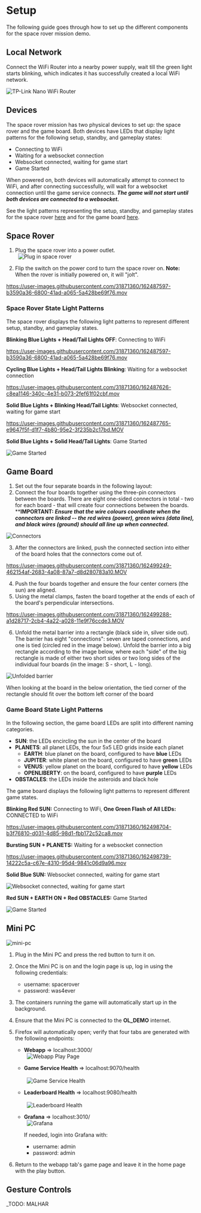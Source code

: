 # Setup

The following guide goes through how to set up the different components for the space rover mission demo.

## Local Network

Connect the WiFi Router into a nearby power supply, wait till the green light starts blinking, which indicates it has successfully created a local WiFi network.

![TP-Link Nano WiFi Router](../images/TP-Link-Nano-Wifi-Router.png)  

## Devices

The space rover mission has two physical devices to set up: the space rover and the game board. Both devices have LEDs that display light patterns for the following setup, standby, and gameplay states:
* Connecting to WiFi
* Waiting for a websocket connection
* Websocket connected, waiting for game start
* Game Started

When powered on, both devices will automatically attempt to connect to WiFi, and after connecting successfully, will wait for a websocket connection until the game service connects. **_The game will not start until both devices are connected to a websocket._**

See the light patterns representing the setup, standby, and gameplay states for the space rover [here](./setup.md#space-rover-state-light-patterns) and for the game board [here](./setup.md#game-board-state-light-patterns).

## Space Rover

1. Plug the space rover into a power outlet.
<br>&nbsp; ![Plug in space rover](../images/space-rover/sr-plug-in.png)

2. Flip the switch on the power cord to turn the space rover on. **Note:** When the rover is initially powered on, it will "jolt".

https://user-images.githubusercontent.com/31871360/162487597-b3590a36-6800-41ad-a065-5a428be69f76.mov

### Space Rover State Light Patterns

The space rover displays the following light patterns to represent different setup, standby, and gameplay states.

**Blinking Blue Lights + Head/Tail Lights OFF**: Connecting to WiFi

https://user-images.githubusercontent.com/31871360/162487597-b3590a36-6800-41ad-a065-5a428be69f76.mov

**Cycling Blue Lights + Head/Tail Lights Blinking**: Waiting for a websocket connection

https://user-images.githubusercontent.com/31871360/162487626-c8ea1146-340c-4e31-b073-2fef61f02cbf.mov

**Solid Blue Lights + Blinking Head/Tail Lights**: Websocket connected, waiting for game start

https://user-images.githubusercontent.com/31871360/162487765-e9647f5f-d1f7-4b80-95e2-3f235b2c17bd.MOV

**Solid Blue Lights + Solid Head/Tail Lights**: Game Started

![Game Started](../images/space-rover/sr-wsconn-gamestarted.png)


## Game Board

1. Set out the four separate boards in the following layout:
2. Connect the four boards together using the three-pin connectors between the boards. There are eight one-sided connectors in total - two for each board - that will create four connections between the boards. ****IMPORTANT: _Ensure that the wire colours coordinate when the connectors are linked -- the red wires (power), green wires (data line), and black wires (ground) should all line up when connected._**

![Connectors](../images/game-board/gb-connectors.png)

3. After the connectors are linked, push the connected section into either of the board holes that the connectors come out of.

https://user-images.githubusercontent.com/31871360/162499249-462154af-2683-4a08-87a7-d8d280783a10.MOV

4. Push the four boards together and ensure the four center corners (the sun) are aligned.
5. Using the metal clamps, fasten the board together at the ends of each of the board's perpendicular intersections.

https://user-images.githubusercontent.com/31871360/162499288-a1d28717-2cb4-4a22-a028-11e9f76ccde3.MOV

6. Unfold the metal barrier into a rectangle (black side in, silver side out). The barrier has eight "connections": seven are taped connections, and one is tied (circled red in the image below). Unfold the barrier into a big rectangle according to the image below, where each "side" of the big rectangle is made of either two short sides or two long sides of the individual four boards (in the image: S - short, L - long).

![Unfolded barrier](../images/game-board/gb-unfolded-fence.png)

When looking at the board in the below orientation, the tied corner of the rectangle should fit over the bottom left corner of the board




### Game Board State Light Patterns

In the following section, the game board LEDs are split into different naming categories.

* **SUN**: the LEDs encircling the sun in the center of the board
* **PLANETS**: all planet LEDs, the four 5x5 LED grids inside each planet
    * **EARTH**: blue planet on the board, configured to have **blue** LEDs
    * **JUPITER**: white planet on the board, configured to have **green** LEDs
    * **VENUS**: yellow planet on the board, configured to have **yellow** LEDs
    * **OPENLIBERTY**:  on the board, configured to have **purple** LEDs
* **OBSTACLES**: the LEDs inside the asteroids and black hole

The game board displays the following light patterns to represent different game states.

**Blinking Red SUN:** Connecting to WiFi, **One Green Flash of All LEDs:** CONNECTED to WiFi

https://user-images.githubusercontent.com/31871360/162498704-b3f76810-d031-4d85-98d1-fbb172c52ca8.mov

**Bursting SUN + PLANETS:** Waiting for a websocket connection

https://user-images.githubusercontent.com/31871360/162498739-14222c5a-c67e-4310-95d4-9841c06d9a96.mov

**Solid Blue SUN:**  Websocket connected, waiting for game start

![Websocket connected, waiting for game start](../images/game-board/gb-wsconn-wfgame.png)

**Red SUN + EARTH ON + Red OBSTACLES:** Game Started

![Game Started](../images/game-board/gb-wsconn-gamestarted.png)

## Mini PC

![mini-pc](../images/mini-pc.png)

1. Plug in the Mini PC and press the red button to turn it on.

2. Once the Mini PC is on and the login page is up, log in using the following credentials:

    * username: spacerover 
    * password:  was4ever

3. The containers running the game will automatically start up in the background.

4. Ensure that the Mini PC is connected to the **OL_DEMO** internet.

5. Firefox will automatically open; verify that four tabs are generated with the following endpoints:

    * **Webapp** => localhost:3000/
        <br>&nbsp; ![Webapp Play Page](../images/four-tab-game-page.png)
    * **Game Service Health** => localhost:9070/health
        <br><br>&nbsp; ![Game Service Health](../images/four-tab-game-server-health.png)
    * **Leaderboard Health** => localhost:9080/health
        <br><br>&nbsp; ![Leaderboard Health](../images/four-tab-leaderboard-health.png)
    * **Grafana** => localhost:3010/
        <br>&nbsp; ![Grafana](../images/four-tab-grafana.png)
        
        If needed, login into Grafana with:
        * username: admin
        * password: admin

6. Return to the webapp tab's game page and leave it in the home page with the play button.

## Gesture Controls

_TODO: MALHAR
